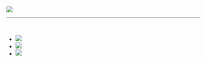 <div class="banner">
  <img src="https://github.com/user-attachments/assets/fe72871e-6435-491d-84a1-d2723a849878" />
</div>
<hr>
<br/>
<div class="MainContent">
  <div class="badges">
    <ul class="logos">
      <!-- Badges & Logotipos. Via: https://simpleicons.org // https://shields.io/badges -->
      <li><img src="https://img.shields.io/badge/Java-yellow?style=for-the-badge&logo=openjdk&logoSize=auto"/></li>
      <li><img src="https://img.shields.io/badge/HTML5-%23E34F26?style=for-the-badge&logo=html5&logoColor=white&logoSize=auto"/></li>
      <li><img src="https://img.shields.io/badge/CSS3-%231572B6?style=for-the-badge&logo=css3&logoColor=white&logoSize=auto"/></li>
    </ul>
  </div>
</div>


